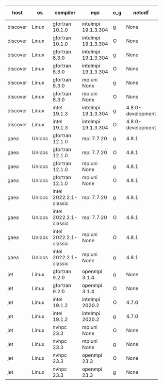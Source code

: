 

| host     | os       | compiler                              | mpi                      | o_g        | netcdf        | build       | u_pass          | u_fail          | s_pass            | s_fail            | e_pass             | e_fail             | nuopc_pass       | nuopc_fail       | artifacts link          |
|----------|----------|---------------------------------------|--------------------------|------------|---------------|-------------|-----------------|-----------------|-------------------|-------------------|--------------------|--------------------|------------------|------------------|-------------------------|
| discover | Linux | gfortran 10.1.0 | intelmpi 19.1.3.304  | g | None  | PASS | None | None | None | None | None | None | None | None | <a href="https://github.com/esmf-org/esmf-test-artifacts/tree/146b1ca04ea9fc90892dd5087f3dff3ce7ffd7ad/feature_esmx_cmake_gjt/gfortran/10.1.0/g/intelmpi/19.1.3.304" target="_blank">146b1ca</a> | 
| discover | Linux | gfortran 10.1.0 | intelmpi 19.1.3.304  | O | None  | PASS | 13917 | 15 | 49 | 0 | 81 | 0 | 52 | 1 | <a href="https://github.com/esmf-org/esmf-test-artifacts/tree/5a4607a65bcf53a769fb0cd14813608d88a2c68b/feature_esmx_cmake_gjt/gfortran/10.1.0/O/intelmpi/19.1.3.304" target="_blank">5a4607a</a> | 
| discover | Linux | gfortran 8.3.0 | intelmpi 19.1.3.304  | g | None  | PASS | None | None | None | None | None | None | None | None | <a href="https://github.com/esmf-org/esmf-test-artifacts/tree/e11aad2b4ce0bee65858ce17023d4669d47e88b7/feature_esmx_cmake_gjt/gfortran/8.3.0/g/intelmpi/19.1.3.304" target="_blank">e11aad2</a> | 
| discover | Linux | gfortran 8.3.0 | intelmpi 19.1.3.304  | O | None  | PASS | 13917 | 15 | 49 | 0 | 81 | 0 | 52 | 1 | <a href="https://github.com/esmf-org/esmf-test-artifacts/tree/1d23c559602ebb24c9c307e0e6c56510faa83db0/feature_esmx_cmake_gjt/gfortran/8.3.0/O/intelmpi/19.1.3.304" target="_blank">1d23c55</a> | 
| discover | Linux | gfortran 8.3.0 | mpiuni None  | g | None  | PASS | 12348 | 0 | 8 | 0 | 44 | 0 | None | None | <a href="https://github.com/esmf-org/esmf-test-artifacts/tree/c40f0b60fc45b17cb290ca4b8435275130f64fc4/feature_esmx_cmake_gjt/gfortran/8.3.0/g/mpiuni/None" target="_blank">c40f0b6</a> | 
| discover | Linux | gfortran 8.3.0 | mpiuni None  | O | None  | PASS | 12348 | 0 | 8 | 0 | 44 | 0 | None | None | <a href="https://github.com/esmf-org/esmf-test-artifacts/tree/83b03a2bf7e685711d27b77ba40cb2a1f40a9468/feature_esmx_cmake_gjt/gfortran/8.3.0/O/mpiuni/None" target="_blank">83b03a2</a> | 
| discover | Linux | intel 19.1.3 | intelmpi 19.1.3.304  | g | 4.8.0-development  | PASS | None | None | None | None | None | None | None | None | <a href="https://github.com/esmf-org/esmf-test-artifacts/tree/d7eb385c27dacacd8174ad91546de0c813da8e61/feature_esmx_cmake_gjt/intel/19.1.3/g/intelmpi/19.1.3.304" target="_blank">d7eb385</a> | 
| discover | Linux | intel 19.1.3 | intelmpi 19.1.3.304  | O | 4.8.0-development  | PASS | None | None | None | None | None | None | None | None | <a href="https://github.com/esmf-org/esmf-test-artifacts/tree/5f83673e8ac73825f3c0aa9e555db67497e38f12/feature_esmx_cmake_gjt/intel/19.1.3/O/intelmpi/19.1.3.304" target="_blank">5f83673</a> | 
| gaea | Unicos | gfortran 12.1.0 | mpi 7.7.20  | g | 4.8.1  | PASS | None | None | None | None | None | None | None | None | <a href="https://github.com/esmf-org/esmf-test-artifacts/tree/883baf3cb81627d4db3b92d94ceb802a11d1d5ef/feature_esmx_cmake_gjt/gfortran/12.1.0/g/mpi/7.7.20" target="_blank">883baf3</a> | 
| gaea | Unicos | gfortran 12.1.0 | mpi 7.7.20  | O | 4.8.1  | PASS | 13931 | 1 | 49 | 0 | 81 | 0 | 47 | 6 | <a href="https://github.com/esmf-org/esmf-test-artifacts/tree/9a3f2d335fe7a357c54e3ae00c2f32716bceb51d/feature_esmx_cmake_gjt/gfortran/12.1.0/O/mpi/7.7.20" target="_blank">9a3f2d3</a> | 
| gaea | Unicos | gfortran 12.1.0 | mpiuni None  | g | 4.8.1  | PASS | 12348 | 0 | 8 | 0 | 44 | 0 | None | None | <a href="https://github.com/esmf-org/esmf-test-artifacts/tree/3735fae028f275afcd80acd23e494b8118b43241/feature_esmx_cmake_gjt/gfortran/12.1.0/g/mpiuni/None" target="_blank">3735fae</a> | 
| gaea | Unicos | gfortran 12.1.0 | mpiuni None  | O | 4.8.1  | PASS | 12348 | 0 | 8 | 0 | 44 | 0 | None | None | <a href="https://github.com/esmf-org/esmf-test-artifacts/tree/1dcee08a5c644f84d774dfbb8dc219ef9b680759/feature_esmx_cmake_gjt/gfortran/12.1.0/O/mpiuni/None" target="_blank">1dcee08</a> | 
| gaea | Unicos | intel 2022.2.1-classic | mpi 7.7.20  | g | 4.8.1  | PASS | 13932 | 0 | 49 | 0 | 81 | 0 | 47 | 6 | <a href="https://github.com/esmf-org/esmf-test-artifacts/tree/913c3faf5885ac5bb2995e0f2adc884db7f9eb8a/feature_esmx_cmake_gjt/intel/2022.2.1-classic/g/mpi/7.7.20" target="_blank">913c3fa</a> | 
| gaea | Unicos | intel 2022.2.1-classic | mpi 7.7.20  | O | 4.8.1  | PASS | 13932 | 0 | 49 | 0 | 81 | 0 | 47 | 6 | <a href="https://github.com/esmf-org/esmf-test-artifacts/tree/79586f61876c94685275e970f6c2ab59ea78d6eb/feature_esmx_cmake_gjt/intel/2022.2.1-classic/O/mpi/7.7.20" target="_blank">79586f6</a> | 
| gaea | Unicos | intel 2022.2.1-classic | mpiuni None  | O | 4.8.1  | PASS | 12348 | 0 | 8 | 0 | 44 | 0 | None | None | <a href="https://github.com/esmf-org/esmf-test-artifacts/tree/9fef6cdf8f82c111078b946c2291b57bfbcbe442/feature_esmx_cmake_gjt/intel/2022.2.1-classic/O/mpiuni/None" target="_blank">9fef6cd</a> | 
| gaea | Unicos | intel 2022.2.1-classic | mpiuni None  | g | 4.8.1  | PASS | 12348 | 0 | 8 | 0 | 44 | 0 | None | None | <a href="https://github.com/esmf-org/esmf-test-artifacts/tree/02c3d0972741af58814e59f45d52bfb275690e67/feature_esmx_cmake_gjt/intel/2022.2.1-classic/g/mpiuni/None" target="_blank">02c3d09</a> | 
| jet | Linux | gfortran 9.2.0 | openmpi 3.1.4  | g | None  | PASS | 13932 | 0 | 49 | 0 | 81 | 0 | 50 | 3 | <a href="https://github.com/esmf-org/esmf-test-artifacts/tree/597cbca562f428bd6c85d14769d1fbc074ba9ab6/feature_esmx_cmake_gjt/gfortran/9.2.0/g/openmpi/3.1.4" target="_blank">597cbca</a> | 
| jet | Linux | gfortran 9.2.0 | openmpi 3.1.4  | O | None  | PASS | 13932 | 0 | 49 | 0 | 81 | 0 | 50 | 3 | <a href="https://github.com/esmf-org/esmf-test-artifacts/tree/080bb654002983d79cabddbdde872eb6868d0f8d/feature_esmx_cmake_gjt/gfortran/9.2.0/O/openmpi/3.1.4" target="_blank">080bb65</a> | 
| jet | Linux | intel 19.1.2 | intelmpi 2020.2  | O | 4.7.0  | PASS | None | None | None | None | None | None | None | None | <a href="https://github.com/esmf-org/esmf-test-artifacts/tree/7e47d0b67faa11d81389c3fca9720b42d3abe67a/feature_esmx_cmake_gjt/intel/19.1.2/O/intelmpi/2020.2" target="_blank">7e47d0b</a> | 
| jet | Linux | intel 19.1.2 | intelmpi 2020.2  | g | 4.7.0  | PASS | None | None | None | None | None | None | None | None | <a href="https://github.com/esmf-org/esmf-test-artifacts/tree/650b6030902ec46e8461fd6a62158bf71b58d89e/feature_esmx_cmake_gjt/intel/19.1.2/g/intelmpi/2020.2" target="_blank">650b603</a> | 
| jet | Linux | nvhpc 23.3 | mpiuni None  | O | None  | PASS | 12346 | 2 | 8 | 0 | 44 | 0 | None | None | <a href="https://github.com/esmf-org/esmf-test-artifacts/tree/43d21345d6ebd7cefa40e246cb8033de534f0c5b/feature_esmx_cmake_gjt/nvhpc/23.3/O/mpiuni/None" target="_blank">43d2134</a> | 
| jet | Linux | nvhpc 23.3 | mpiuni None  | g | None  | PASS | 12348 | 0 | 6 | 2 | 44 | 0 | None | None | <a href="https://github.com/esmf-org/esmf-test-artifacts/tree/9a6776e3fd39c655b680f14f9d5e2892a4bdc078/feature_esmx_cmake_gjt/nvhpc/23.3/g/mpiuni/None" target="_blank">9a6776e</a> | 
| jet | Linux | nvhpc 23.3 | openmpi 23.3  | O | None  | PASS | 0 | 9054 | 0 | 49 | 0 | 81 | 0 | 53 | <a href="https://github.com/esmf-org/esmf-test-artifacts/tree/e46be6cd2bad8ba3fa3a7e37cdff0d8b23e12439/feature_esmx_cmake_gjt/nvhpc/23.3/O/openmpi/23.3" target="_blank">e46be6c</a> | 
| jet | Linux | nvhpc 23.3 | openmpi 23.3  | g | None  | PASS | 0 | 9054 | 0 | 49 | 0 | 81 | 0 | 53 | <a href="https://github.com/esmf-org/esmf-test-artifacts/tree/7bb68291048b9daaf026e680e85962d94eed8a2b/feature_esmx_cmake_gjt/nvhpc/23.3/g/openmpi/23.3" target="_blank">7bb6829</a> | 
